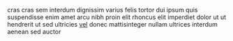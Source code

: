 cras cras sem interdum dignissim varius felis tortor dui ipsum quis suspendisse
enim amet arcu nibh proin elit rhoncus elit imperdiet dolor ut ut hendrerit ut
sed ultricies [vel](generated_webpages/eu.md) donec mattisinteger nullam
ultrices interdum aenean sed auctor